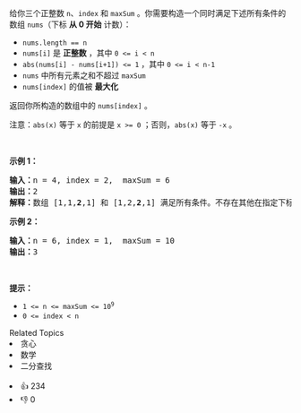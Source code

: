 <p>给你三个正整数 <code>n</code>、<code>index</code> 和 <code>maxSum</code> 。你需要构造一个同时满足下述所有条件的数组 <code>nums</code>（下标 <strong>从 0 开始</strong> 计数）：</p>

<ul> 
 <li><code>nums.length == n</code></li> 
 <li><code>nums[i]</code> 是 <strong>正整数</strong> ，其中 <code>0 &lt;= i &lt; n</code></li> 
 <li><code>abs(nums[i] - nums[i+1]) &lt;= 1</code> ，其中 <code>0 &lt;= i &lt; n-1</code></li> 
 <li><code>nums</code> 中所有元素之和不超过 <code>maxSum</code></li> 
 <li><code>nums[index]</code> 的值被 <strong>最大化</strong></li> 
</ul>

<p>返回你所构造的数组中的 <code>nums[index]</code> 。</p>

<p>注意：<code>abs(x)</code> 等于 <code>x</code> 的前提是 <code>x &gt;= 0</code> ；否则，<code>abs(x)</code> 等于 <code>-x</code> 。</p>

<p>&nbsp;</p>

<p><strong>示例 1：</strong></p>

<pre><strong>输入：</strong>n = 4, index = 2,  maxSum = 6
<strong>输出：</strong>2
<strong>解释：</strong>数组 [1,1,<strong>2</strong>,1] 和 [1,2,<strong>2</strong>,1] 满足所有条件。不存在其他在指定下标处具有更大值的有效数组。
</pre>

<p><strong>示例 2：</strong></p>

<pre><strong>输入：</strong>n = 6, index = 1,  maxSum = 10
<strong>输出：</strong>3
</pre>

<p>&nbsp;</p>

<p><strong>提示：</strong></p>

<ul> 
 <li><code>1 &lt;= n &lt;= maxSum &lt;= 10<sup>9</sup></code></li> 
 <li><code>0 &lt;= index &lt; n</code></li> 
</ul>

<div><div>Related Topics</div><div><li>贪心</li><li>数学</li><li>二分查找</li></div></div><br><div><li>👍 234</li><li>👎 0</li></div>